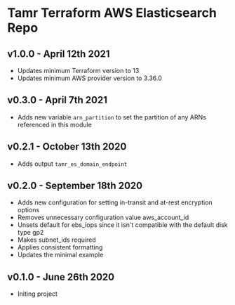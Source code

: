 # Tamr Terraform AWS Elasticsearch Repo

## v1.0.0 - April 12th 2021
* Updates minimum Terraform version to 13
* Updates minimum AWS provider version to 3.36.0

## v0.3.0 - April 7th 2021
*  Adds new variable `arn_partition` to set the partition of any ARNs referenced in this module

## v0.2.1 - October 13th 2020
* Adds output `tamr_es_domain_endpoint`

## v0.2.0 - September 18th 2020
* Adds new configuration for setting in-transit and at-rest encryption options
* Removes unnecessary configuration value aws_account_id
* Unsets default for ebs_iops since it isn't compatible with the default disk type gp2
* Makes subnet_ids required
* Applies consistent formatting
* Updates the minimal example

## v0.1.0 - June 26th 2020
* Initing project

